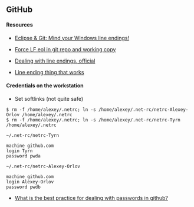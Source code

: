 ## GitHub
#### Resources

- [Eclipse & Git: Mind your Windows line endings!](http://mike.meessen.biz/blog/?p=368)

- [Force LF eol in git repo and working copy](https://stackoverflow.com/questions/9976986/force-lf-eol-in-git-repo-and-working-copy)

- [Dealing with line endings, official](https://help.github.com/articles/dealing-with-line-endings/)

- [Line ending thing that works](https://coderwall.com/p/dzdw_a/converting-line-endings-from-dos-carriage-returns-to-unix-line-feeds-using-git)

#### Credentials on the workstation

- Set softlinks (not quite safe)
```
$ rm -f /home/alexey/.netrc; ln -s /home/alexey/.net-rc/netrc-Alexey-Orlov /home/alexey/.netrc
$ rm -f /home/alexey/.netrc; ln -s /home/alexey/.net-rc/netrc-Tyrn /home/alexey/.netrc
```

`~/.net-rc/netrc-Tyrn`
```
machine github.com
login Tyrn
password pwda
```
`~/.net-rc/netrc-Alexey-Orlov`
```
machine github.com
login Alexey-Orlov
password pwdb
```
- [What is the best practice for dealing with passwords in github?](https://stackoverflow.com/questions/2397822/what-is-the-best-practice-for-dealing-with-passwords-in-github)